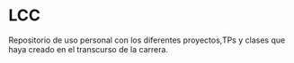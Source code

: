 # LCC
Repositorio de uso personal con los diferentes proyectos,TPs y clases que haya creado en el transcurso de la carrera.
